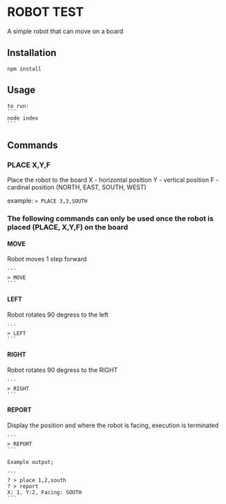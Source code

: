 # ROBOT TEST

A simple robot that can move on a board

## Installation

```
npm install
```

## Usage

    to run:
    ```
    node index
    ```

## Commands

### PLACE X,Y,F
Place the robot to the board
    X - horizontal position
    Y - vertical position
    F - cardinal position (NORTH, EAST, SOUTH, WEST)

example:
    ```
    > PLACE 3,3,SOUTH
    ```

### The following commands can only be used once the robot is placed (PLACE, X,Y,F) on the board

#### MOVE 
Robot moves 1 step forward

    ```
    > MOVE
    ```

#### LEFT
Robot rotates 90 degress to the left

    ```
    > LEFT
    ```

#### RIGHT
Robot rotates 90 degress to the RIGHT

    ```
    > RIGHT
    ```

#### REPORT
Display the position and where the robot is facing, execution is terminated

    ```
    > REPORT
    ```

    Example output;
    
    ```
    ? > place 1,2,south
    ? > report
    X: 1, Y:2, Facing: SOUTH
    ```